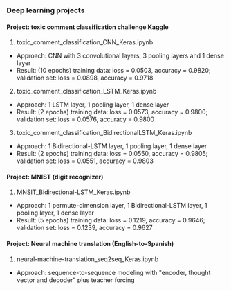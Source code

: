### Deep learning projects

#### Project: toxic comment classification challenge Kaggle
1. toxic_comment_classification_CNN_Keras.ipynb
- Approach: CNN with 3 convolutional layers, 3 pooling layers and 1 dense layer
- Result: (10 epochs) training data: loss = 0.0503, accuracy = 0.9820; validation set: loss = 0.0898, accuracy = 0.9718

2. toxic_comment_classification_LSTM_Keras.ipynb
- Approach: 1 LSTM layer, 1 pooling layer, 1 dense layer
- Result: (2 epochs) training data: loss = 0.0573, accuracy = 0.9800; validation set: loss = 0.0576, accuracy = 0.9800

3. toxic_comment_classification_BidirectionalLSTM_Keras.ipynb
- Approach: 1 Bidirectional-LSTM layer, 1 pooling layer, 1 dense layer
- Result: (2 epochs) training data: loss = 0.0550, accuracy = 0.9805; validation set: loss = 0.0551, accuracy = 0.9803

#### Project: MNIST (digit recognizer)
1. MNSIT_Bidirectional-LSTM_Keras.ipynb
- Approach: 1 permute-dimension layer, 1 Bidirectional-LSTM layer, 1 pooling layer, 1 dense layer
- Result: (5 epochs) training data: loss = 0.1219, accuracy = 0.9646; validation set: loss = 0.1239, accuracy = 0.9627 

#### Project: Neural machine translation (English-to-Spanish)
1. neural-machine-translation_seq2seq_Keras.ipynb
- Approach: sequence-to-sequence modeling with "encoder, thought vector and decoder" plus teacher forcing

